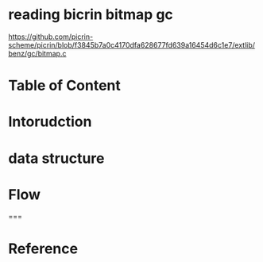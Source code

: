 reading bicrin bitmap gc
====
https://github.com/picrin-scheme/picrin/blob/f3845b7a0c4170dfa628677fd639a16454d6c1e7/extlib/benz/gc/bitmap.c


Table of Content
====


Intorudction
====


data structure
====

Flow
====

===

Reference
====

